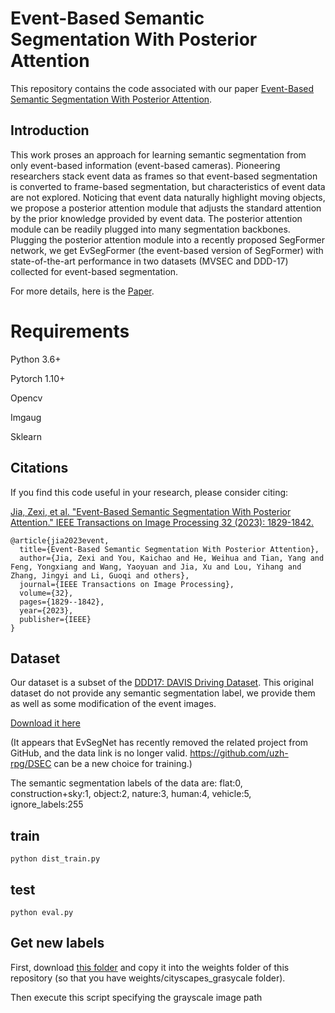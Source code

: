 # Event-Based Semantic Segmentation With Posterior Attention

This repository contains the code associated with our paper [Event-Based Semantic Segmentation With Posterior Attention](https://ieeexplore.ieee.org/document/10058930).

## Introduction
This work proses an approach for learning semantic segmentation from only event-based information (event-based cameras). Pioneering researchers stack event data as frames so that event-based segmentation is converted to frame-based segmentation, but characteristics of event data are not explored. Noticing that event data naturally highlight moving objects, we propose a posterior attention module that adjusts the standard attention by the prior knowledge provided by event data. The posterior attention module can be readily plugged into many segmentation backbones. Plugging the posterior attention module into a recently proposed SegFormer network, we get EvSegFormer (the event-based version of SegFormer) with state-of-the-art performance in two datasets (MVSEC and DDD-17) collected for event-based segmentation. 

For more details, here is the [Paper](https://ieeexplore.ieee.org/document/10058930).


# Requirements
Python 3.6+

Pytorch 1.10+

Opencv

Imgaug

Sklearn

## Citations

If you find this code useful in your research, please consider citing:

[Jia, Zexi, et al. "Event-Based Semantic Segmentation With Posterior Attention." IEEE Transactions on Image Processing 32 (2023): 1829-1842.](https://ieeexplore.ieee.org/document/10058930)

```
@article{jia2023event,
  title={Event-Based Semantic Segmentation With Posterior Attention},
  author={Jia, Zexi and You, Kaichao and He, Weihua and Tian, Yang and Feng, Yongxiang and Wang, Yaoyuan and Jia, Xu and Lou, Yihang and Zhang, Jingyi and Li, Guoqi and others},
  journal={IEEE Transactions on Image Processing},
  volume={32},
  pages={1829--1842},
  year={2023},
  publisher={IEEE}
}
```

## Dataset
Our dataset is a subset of the [DDD17: DAVIS Driving Dataset](http://sensors.ini.uzh.ch/news_page/DDD17.html). This original dataset do not provide any semantic segmentation label, we provide them as well as some modification of the event images.


[Download it here](https://drive.google.com/open?id=1Ug6iZc7WYQWCklxwcemCeyw3CPyuuxJf)

(It appears that EvSegNet has recently removed the related project from GitHub, and the data link is no longer valid. https://github.com/uzh-rpg/DSEC can be a new choice for training.)


The semantic segmentation labels of the data are:
flat:0, construction+sky:1, object:2,  nature:3,  human:4, vehicle:5, ignore_labels:255


## train

```
python dist_train.py
```

## test


```
python eval.py
```


## Get new labels

First, download [this folder](https://drive.google.com/drive/folders/1NjTGAoSCpYw_l89l1BdulJi0B_qIIiin?usp=sharing) and copy it into the weights folder of this repository (so that you have weights/cityscapes_grasycale folder).

Then execute this script specifying the grayscale image path


